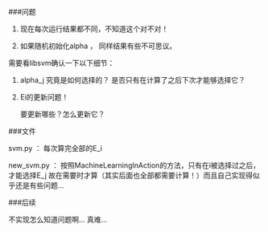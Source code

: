 ###问题

1. 现在每次运行结果都不同，不知道这个对不对！

2. 如果随机初始化alpha ， 同样结果有些不可思议。

需要看libsvm确认一下以下细节：

1. alpha_j 究竟是如何选择的？ 是否只有在计算了之后下次才能够选择它？

2. Ei的更新问题！

    要更新哪些？怎么更新它？

###文件

svm.py ： 每次算完全部的E_i

new\_svm.py ： 按照MachineLearningInAction的方法，只有在i被选择过之后，才能选择E_j 故在需要时才算（其实后面也全部都需要计算！）而且自己实现得似乎还是有些问题...

###后续

不实现怎么知道问题啊... 真难...
